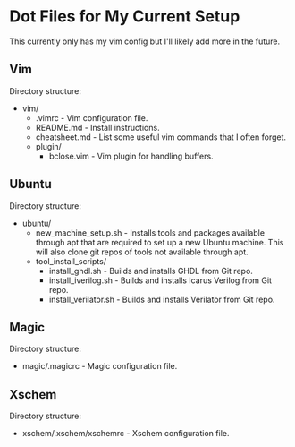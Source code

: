 # Dot Files for My Current Setup
This currently only has my vim config but I'll likely add more in the future.

## Vim
Directory structure:
* vim/
    * .vimrc - Vim configuration file.
    * README.md - Install instructions.
    * cheatsheet.md - List some useful vim commands that I often forget.
    * plugin/
        * bclose.vim - Vim plugin for handling buffers.




## Ubuntu
Directory structure:
* ubuntu/
    * new_machine_setup.sh - Installs tools and packages available through apt that are required to set up a new Ubuntu machine. This will also clone git repos of tools not available through apt.
    * tool_install_scripts/
        * install_ghdl.sh - Builds and installs GHDL from Git repo.
        * install_iverilog.sh - Builds and installs Icarus Verilog from Git repo.
        * install_verilator.sh - Builds and installs Verilator from Git repo.

## Magic
Directory structure:
* magic/.magicrc - Magic configuration file.

## Xschem
Directory structure:
* xschem/.xschem/xschemrc - Xschem configuration file.

